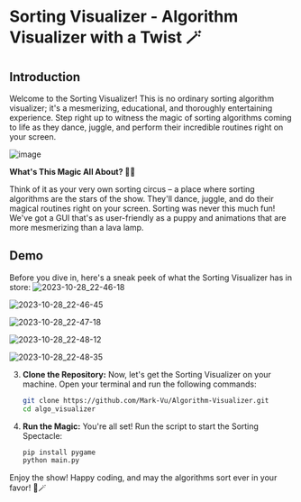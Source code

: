 # Sorting Visualizer - Algorithm Visualizer with a Twist 🪄

## Introduction

Welcome to the Sorting Visualizer! This is no ordinary sorting algorithm visualizer; it's a mesmerizing, educational, and thoroughly entertaining experience. Step right up to witness the magic of sorting algorithms coming to life as they dance, juggle, and perform their incredible routines right on your screen. 

![image](https://github.com/Mark-Vu/Algorithm-Visualizer/assets/60988497/f43fcdfa-0e57-4ef2-94c9-b696b3abd5ae)


**What's This Magic All About? 🎩✨**

Think of it as your very own sorting circus – a place where sorting algorithms are the stars of the show. They'll dance, juggle, and do their magical routines right on your screen. Sorting was never this much fun! We've got a GUI that's as user-friendly as a puppy and animations that are more mesmerizing than a lava lamp.

## Demo

Before you dive in, here's a sneak peek of what the Sorting Visualizer has in store:
![2023-10-28_22-46-18](https://github.com/Mark-Vu/Algorithm-Visualizer/assets/60988497/bfcbdac3-7578-4473-b42f-220ff03574ee)

![2023-10-28_22-46-45](https://github.com/Mark-Vu/Algorithm-Visualizer/assets/60988497/46837c84-7a4c-4952-ac0b-6bdc20df58a5)

![2023-10-28_22-47-18](https://github.com/Mark-Vu/Algorithm-Visualizer/assets/60988497/10623894-cada-454a-a043-1ca732b87169)

![2023-10-28_22-48-12](https://github.com/Mark-Vu/Algorithm-Visualizer/assets/60988497/f66e268d-25f5-496f-99db-0e295a63b33d)

![2023-10-28_22-48-35](https://github.com/Mark-Vu/Algorithm-Visualizer/assets/60988497/87615cc5-a23c-4064-8194-5d9411047a0e)

3. **Clone the Repository:** Now, let's get the Sorting Visualizer on your machine. Open your terminal and run the following commands:

    ```bash
    git clone https://github.com/Mark-Vu/Algorithm-Visualizer.git
    cd algo_visualizer
    ```

4. **Run the Magic:** You're all set! Run the script to start the Sorting Spectacle:
    ```bash
    pip install pygame
    python main.py
    ```

Enjoy the show!
Happy coding, and may the algorithms sort ever in your favor! 🚀🪄

